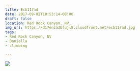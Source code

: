 ```yaml
---
title: Ecb117ad
date: 2017-09-02T18:53:14-08:00
draft: false
location: Red Rock Canyon, NV
img_url: https://d17enza3bfujl8.cloudfront.net/ecb117ad.jpg
tags:
- Red Rock Canyon, NV
- Daniella
- climbing

---
```


![](https://d17enza3bfujl8.cloudfront.net/ecb117ad.jpg)
